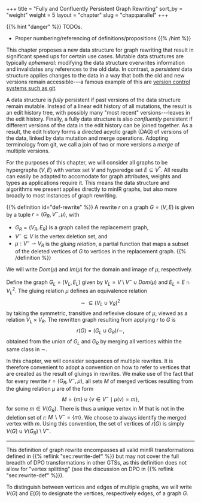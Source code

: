 +++
title = "Fully and Confluently Persistent Graph Rewriting"
sort_by = "weight"
weight = 5
layout = "chapter"
slug = "chap:parallel"
+++

{{% hint "danger" %}}
TODOs.

- Proper numbering/referencing of definitions/propositions
{{% /hint %}}


This chapter proposes a new data structure for graph rewriting that result
in significant speed ups for certain use cases.
Mutable data structures are typically _ephemeral_: modifying the data structure
overwrites information and invalidates any references to the old data.
In contrast, a _persistent_ data structure applies changes to the data in a
way that both the old and new versions remain accessible---a famous example of this
are [version control systems such as git](https://martinfowler.com/bliki/VersionControlTools.html).

A data structure is _fully_ persistent if past versions of the data structure remain
mutable. Instead of a linear edit history of all mutations,
the result is an edit history tree,
with possibly many "most recent" versions---leaves in the edit history.
Finally, a fully data structure is also _confluently_ persistent if different versions
of the data in the edit history can be joined together.
As a result, the edit history forms a directed acyclic graph (DAG) of versions of the data,
linked by data mutation and merge operations.
Adopting terminology from git, we call a join of two or more versions a _merge_ of multiple versions.

For the purposes of this chapter, we will consider all graphs to be hypergraphs $(V, E)$
with vertex set $V$ and hyperedge set $E \subseteq V^\ast$.
All results can easily be adapted to accomodate for graph attributes, weights and types
as applications require it.
This means the data structure and algorithms we present applies directly to minIR graphs,
but also more broadly to most instances of graph rewriting.

{{% definition id="def-rewrite" %}}
A rewrite $r$ on a graph $G = (V, E)$ is given by a tuple $r = (G_R, V^-, \mu)$,
with
- $G_R = (V_R, E_R)$ is a graph called the replacement graph,
- $V^- \subseteq V$ is the vertex deletion set, and
- $\mu: V^- \rightharpoonup V_R$ is the _gluing relation_, a partial function
that maps a subset of the deleted vertices of $G$ to vertices in the replacement graph.
{{% /definition %}}

We will write $Dom(\mu)$ and $Im(\mu)$ for the domain and image of $\mu$, respectively.

Define the graph $G_L = (V_L, E_L)$ given by
$V_L = V \setminus V^- \cup Dom(\mu)$ and $E_L = E \cap V_L^2$.
The gluing relation $\mu$ defines an equivalence relation
$$\sim \ \subseteq (V_L \cup V_R)^2$$ by taking the symmetric,
transitive and reflexive closure of $\mu$, viewed as a relation $V_L \times V_R$.
The rewritten graph resulting from applying
$r$ to $G$ is
$$r(G) = (G_L \cup G_R) / \sim,$$ obtained from the union of $G_L$ and $G_R$ by merging
all vertices within the same class in $\sim$.

In this chapter, we will consider sequences of multiple rewrites.
It is therefore convenient to adopt a convention on how to refer to vertices
that are created as the result of gluings in rewrites.
We make use of the fact that for every rewrite $r = (G_R, V^-, \mu)$, all sets $M$
of merged vertices resulting from the gluing relation $\mu$ are of the form
$$M = \{ m \} \cup \{ v \in V^- \mid \mu(v) = m \},$$
for some $m \in V(G_R)$.
There is thus a unique vertex in $M$ that is not in the deletion set of $r$: $M \smallsetminus V^- = \{ m \}$.
We choose to always identify the merged vertex with $m$.
Using this convention, the set of vertices of $r(G)$ is
simply $V(G) \cup V(G_R) \setminus V^-$.

---

This definition of graph rewrite encompasses all valid minIR transformations defined
in {{% reflink "sec:rewrite-def" %}} but may not cover the full breadth of DPO transformations
in other GTSs, as this definition does not allow for "vertex splitting" (see the discussion on DPO
in {{% reflink "sec:rewrite-def" %}}).

To distinguish between vertices and edges of multiple graphs, we will write $V(G)$ and $E(G)$
to designate the vertices, respectively edges, of a graph $G$.
